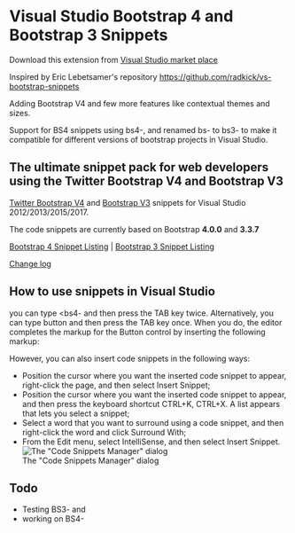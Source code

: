 Visual Studio Bootstrap 4 and Bootstrap 3 Snippets 
=====================================

Download this extension from [Visual Studio market place](https://marketplace.visualstudio.com/items?itemName=RADKick.VSBootstrapSnippets)

Inspired by Eric Lebetsamer's repository https://github.com/radkick/vs-bootstrap-snippets 

Adding Bootstrap V4 and few more features like contextual themes and sizes. 

Support for BS4 snippets using bs4-, and renamed bs- to bs3- to make it compatible for different versions of bootstrap projects in Visual Studio.

## The ultimate snippet pack for web developers using the Twitter Bootstrap V4 and Bootstrap V3

[Twitter Bootstrap V4](https://getbootstrap.com/) and [Bootstrap V3](https://getbootstrap.com/docs/3.3/) snippets for Visual Studio 2012/2013/2015/2017.

The code snippets are currently based on Bootstrap **4.0.0** and **3.3.7** 

[Bootstrap 4 Snippet Listing](https://github.com/radkick/vs-bootstrap-snippets/blob/master/bs4-snippet-listing.md) | 
[Bootstrap 3 Snippet Listing](https://github.com/radkick/vs-bootstrap-snippets/blob/master/bs3-snippet-listing.md)

[Change log](https://github.com/radkick/vs-bootstrap-snippets/blob/master/change-log.md)

## How to use snippets in Visual Studio

you can type <bs4- and then press the TAB key twice. Alternatively, you can type button and then press the TAB key once. When you do, the editor completes the markup for the Button control by inserting the following markup:

However, you can also insert code snippets in the following ways:

* Position the cursor where you want the inserted code snippet to appear, right-click the page, and then select Insert Snippet;
* Position the cursor where you want the inserted code snippet to appear, and then press the keyboard shortcut CTRL+K, CTRL+X. A list appears that lets you select a snippet;
* Select a word that you want to surround using a code snippet, and then right-click the word and click Surround With;
* From the Edit menu, select IntelliSense, and then select Insert Snippet.
![The "Code Snippets Manager" dialog](VS-Bootstrap-Snippets/preview.png)  
The "Code Snippets Manager" dialog


Todo
----

* Testing BS3- and 
* working on BS4-
